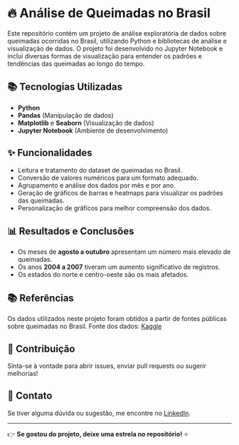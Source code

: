 # 🔥 Análise de Queimadas no Brasil

Este repositório contém um projeto de análise exploratória de dados sobre queimadas ocorridas no Brasil, utilizando Python e bibliotecas de análise e visualização de dados. O projeto foi desenvolvido no Jupyter Notebook e inclui diversas formas de visualização para entender os padrões e tendências das queimadas ao longo do tempo.

## 📚 Tecnologias Utilizadas
- **Python**
- **Pandas** (Manipulação de dados)
- **Matplotlib** e **Seaborn** (Visualização de dados)
- **Jupyter Notebook** (Ambiente de desenvolvimento)

## ✨ Funcionalidades
- Leitura e tratamento do dataset de queimadas no Brasil.
- Conversão de valores numéricos para um formato adequado.
- Agrupamento e análise dos dados por mês e por ano.
- Geração de gráficos de barras e heatmaps para visualizar os padrões das queimadas.
- Personalização de gráficos para melhor compreensão dos dados.

## 📊 Resultados e Conclusões
- Os meses de **agosto a outubro** apresentam um número mais elevado de queimadas.
- Os anos **2004 a 2007** tiveram um aumento significativo de registros.
- Os estados do norte e centro-oeste são os mais afetados.

## 📚 Referências
Os dados utilizados neste projeto foram obtidos a partir de fontes públicas sobre queimadas no Brasil.
Fonte dos dados: [Kaggle](https://www.kaggle.com/datasets/gustavomodelli/forest-fires-in-brazil)

## 💪 Contribuição
Sinta-se à vontade para abrir issues, enviar pull requests ou sugerir melhorias!

## 🌟 Contato
Se tiver alguma dúvida ou sugestão, me encontre no [LinkedIn]([https://www.linkedin.com/in/seu-perfil](https://www.linkedin.com/in/jo%C3%A3o-victor-resende-3015562a4/)).

---
👉 **Se gostou do projeto, deixe uma estrela no repositório!** ⭐


